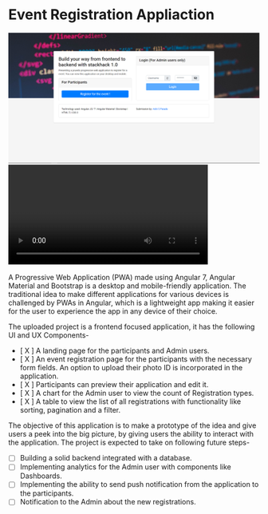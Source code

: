 <html>
<head>
 <noscript>
<meta name="google-site-verification" content="y9w7d9GH1y7qn5LPpB2L36LSFh1xGxcg4k542inOuoM" />   
 </noscript>
 </head>
 
 <body>
<h1>Event Registration Appliaction</h1>
<img src="1.PNG">
  <video width="400" controls>
  <source src="/Video_ASP.mp4" type="video/mp4">
</video>


A Progressive Web Application (PWA) made using Angular 7, Angular Material and Bootstrap is a desktop and mobile-friendly application. The traditional idea to make different applications for various devices is challenged by PWAs in Angular, which is a lightweight app making it easier for the user to experience the app in any device of their choice.

The uploaded project is a frontend focused application, it has the following UI and UX Components-
- [ X ] A landing page for the participants and Admin users.
- [ X ] An event registration page for the participants with the necessary form fields. An option to upload their photo ID is incorporated in the application.
- [ X ] Participants can preview their application and edit it.
- [ X ] A chart for the Admin user to view the count of Registration types.
- [ X ] A table to view the list of all registrations with functionality like sorting, pagination and a filter.

The objective of this application is to make a prototype of the idea and give users a peek into the big picture, by giving users the ability to interact with the application. The project is expected to take on following future steps-
- [  ] Building a solid backend integrated with a database.
- [  ] Implementing analytics for the Admin user with components like Dashboards.
- [  ] Implementing the ability to send push notification from the application to the participants.
- [  ] Notification to the Admin about the new registrations.
</body>

